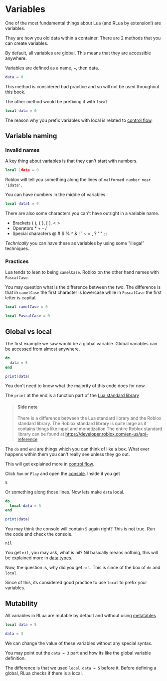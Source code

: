 # Variables

One of the most fundamental things about Lua (and RLua by extension!) are variables.

They are how you old data within a container. There are 2 methods that you can create variables.

By default, all variables are global. This means that they are accessible anywhere.

Variables are defined as a name, `=`, then data.

```lua
data = 0
```

This method is considered bad practice and so will not be used throughout this book.

The other method would be prefixing it with `local`

```lua
local data = 0
```

The reason why you prefix variables with local is related to [control flow](./ch01-05-control-flow.md).

## Variable naming

### Invalid names

A key thing about variables is that they can't start with numbers.

```lua
local 1data = 0
```

Roblox will tell you something along the lines of `malformed number near '1data'`.

You can have numbers in the middle of variables.

```lua
local data1 = 0
```

There are also some characters you can't have outright in a variable name.

* Brackets ( ), { }, [ ], < >
* Operators * + - /
* Special characters @ # $ % ^ & ! ` ~ = , ? ' " ; :

*Technically* you can have these as variables by using some "illegal" techniques.

### Practices

Lua tends to lean to being `camelCase`. Roblox on the other hand names with `PascalCase`.

You may question what is the difference between the two.
The difference is that in `camelCase` the first character is lowercase while in `PascalCase` the first letter is capital.

```lua
local camelCase = 0

local PascalCase = 0
```

## Global vs local

The first example we saw would be a global variable. Global variables can be accessed from almost anywhere.

```lua
do
  data = 5
end

print(data)
```

You don't need to know what the majority of this code does for now.

The `print` at the end is a function part of the [Lua standard library](https://developer.roblox.com/en-us/api-reference/lua-docs/Lua-Globals)

> #### Side note
>
> There is a difference between the Lua standard library and the Roblox standard library.
> The Roblox standard library is quite large as it contains things like input and monetization
> The entire Roblox standard library can be found at <https://developer.roblox.com/en-us/api-reference>

The `do` and `end` are things which you can think of like a box. What ever happens within them you can't really see unless they go out.

This will get explained more in [control flow](./ch01-05-control-flow.md).

Click `Run` or `Play` and open the [console](https://developer.roblox.com/en-us/articles/Developer-Console). Inside it you get

```log
5
```

Or something along those lines. Now lets make `data` local.

```lua
do
  local data = 5
end

print(data)
```

You may think the console will contain `5` again right? This is not true. Run the code and check the console.

```log
nil
```

You get `nil`, you may ask, what is nil? Nil basically means nothing, this will be explained more in [data types](./ch01-02-data-types.md).

Now, the question is, why did you get `nil`. This is since of the box of `do` and `local`.

Since of this, its considered good practice to use `local` to prefix your variables.

## Mutability

All variables in RLua are mutable by default and without using [metatables](https://www.lua.org/pil/13.html)

```lua
local data = 5

data = 3
```

We can change the value of these variables without any special syntax.

You may point out the `data = 3` part and how its like the global variable definition.

The difference is that we used `local data = 5` before it. Before defining a global, RLua checks if there is a local.

